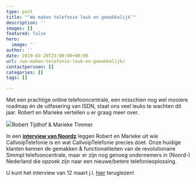 ```yaml
---
type: post
title: "‘We maken telefonie leuk en gemakkelijk’"
description: ''
images: []
featured: false
hero:
  image: ''
author: ''
date: 2019-03-20T23:00:00+00:00
url: /we-maken-telefonie-leuk-en-gemakkelijk/
contactpersoon: []
categories: []
tags: []

---
```

Met een prachtige online telefooncentrale, een misschien nog wel mooiere roadmap én de uitfasering van ISDN, staat ons veel leuks te wachten dit jaar. Robert en Marieke vertellen u er graag meer over.<!--more-->

[![](https://www.callvoiptelefonie.nl/wp-content/uploads/2019/03/Tijdhof.png)](https://www.noordz.nl/2019/03/12/branded-we-maken-telefonie-leuk-en-gemakkelijk/)Robert Tijdhof & Marieke Timmer

In een [**interview van Noordz**](https://www.noordz.nl/2019/03/12/branded-we-maken-telefonie-leuk-en-gemakkelijk/) leggen Robert en Marieke uit wie CallvoipTelefonie is en wat CallvoipTelefonie precies doet. Onze huidige klanten kennen de gemakken & functionaliteiten van de revolutionaire Simmpl telefooncentrale, maar er zijn nog genoeg ondernemers in (Noord-) Nederland die opzoek zijn naar een nieuwe/betere telefonieoplossing.

U kunt het interview van 12 maart j.l. [hier](https://www.noordz.nl/2019/03/12/branded-we-maken-telefonie-leuk-en-gemakkelijk/) teruglezen!